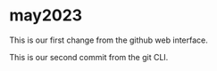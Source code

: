 # may2023
This is our first change from the github web interface.

This is our second commit from the git CLI.
